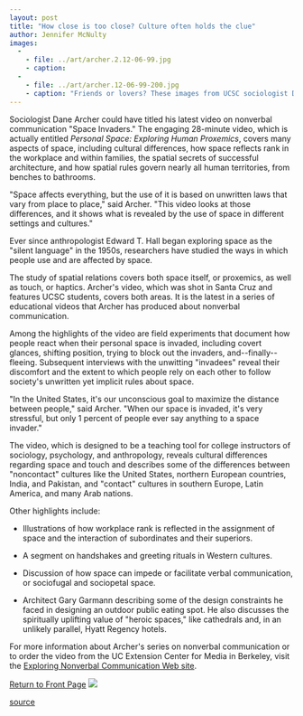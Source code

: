 ```yaml
---
layout: post
title: "How close is too close? Culture often holds the clue"
author: Jennifer McNulty
images:
  -
    - file: ../art/archer.2.12-06-99.jpg
    - caption: 
  -
    - file: ../art/archer.12-06-99-200.jpg
    - caption: "Friends or lovers? These images from UCSC sociologist Dane Archer's new video illustrates how strongly spatial relationships influence our assumptions about people."
---
```


Sociologist Dane Archer could have titled his latest video on nonverbal communication "Space Invaders." The engaging 28-minute video, which is actually entitled _Personal Space: Exploring Human Proxemics_, covers many aspects of space, including cultural differences, how space reflects rank in the workplace and within families, the spatial secrets of successful architecture, and how spatial rules govern nearly all human territories, from benches to bathrooms.

"Space affects everything, but the use of it is based on unwritten laws that vary from place to place," said Archer. "This video looks at those differences, and it shows what is revealed by the use of space in different settings and cultures."  
  
Ever since anthropologist Edward T. Hall began exploring space as the "silent language" in the 1950s, researchers have studied the ways in which people use and are affected by space.  
  
The study of spatial relations covers both space itself, or proxemics, as well as touch, or haptics. Archer's video, which was shot in Santa Cruz and features UCSC students, covers both areas. It is the latest in a series of educational videos that Archer has produced about nonverbal communication.   
  
Among the highlights of the video are field experiments that document how people react when their personal space is invaded, including covert glances, shifting position, trying to block out the invaders, and--finally--fleeing. Subsequent interviews with the unwitting "invadees" reveal their discomfort and the extent to which people rely on each other to follow society's unwritten yet implicit rules about space.  
  
"In the United States, it's our unconscious goal to maximize the distance between people," said Archer. "When our space is invaded, it's very stressful, but only 1 percent of people ever say anything to a space invader."  
  
The video, which is designed to be a teaching tool for college instructors of sociology, psychology, and anthropology, reveals cultural differences regarding space and touch and describes some of the differences between "noncontact" cultures like the United States, northern European countries, India, and Pakistan, and "contact" cultures in southern Europe, Latin America, and many Arab nations.  
  
Other highlights include:

* Illustrations of how workplace rank is reflected in the assignment of space and the interaction of subordinates and their superiors.  
  

* A segment on handshakes and greeting rituals in Western cultures.  
  

* Discussion of how space can impede or facilitate verbal communication, or sociofugal and sociopetal space.  
  

* Architect Gary Garmann describing some of the design constraints he faced in designing an outdoor public eating spot. He also discusses the spiritually uplifting value of "heroic spaces," like cathedrals and, in an unlikely parallel, Hyatt Regency hotels.

For more information about Archer's series on nonverbal communication or to order the video from the UC Extension Center for Media in Berkeley, visit the [Exploring Nonverbal Communication Web site][1].

[Return to Front Page][2] ![ ][3]

[1]: http://zzyx.ucsc.edu/~archer
[2]: ../../index.html
[3]: ../../images/trans.gif

[source](http://www1.ucsc.edu/currents/99-00/12-13/archer.html "Permalink to archer")
